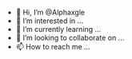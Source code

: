 - 👋 Hi, I’m @Alphaxgle
- 👀 I’m interested in ...
- 🌱 I’m currently learning ...
- 💞️ I’m looking to collaborate on ...
- 📫 How to reach me ...

<!---
Alphaxgle/Alphaxgle is a ✨ special ✨ repository because its `README.md` (this file) appears on your GitHub profile.
You can click the Preview link to take a look at your changes.
--->
